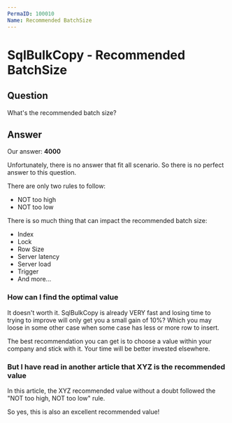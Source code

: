 ```yaml
---
PermaID: 100010
Name: Recommended BatchSize
---
```


# SqlBulkCopy - Recommended BatchSize

## Question
What's the recommended batch size?

## Answer
Our answer: **4000**

Unfortunately, there is no answer that fit all scenario. So there is no perfect answer to this question.

There are only two rules to follow:

- NOT too high
- NOT too low

There is so much thing that can impact the recommended batch size:

- Index
- Lock
- Row Size
- Server latency
- Server load
- Trigger
- And more...

### How can I find the optimal value
It doesn't worth it. SqlBulkCopy is already VERY fast and losing time to trying to improve will only get you a small gain of 10%? Which you may loose in some other case when some case has less or more row to insert.

The best recommendation you can get is to choose a value within your company and stick with it. Your time will be better invested elsewhere.

### But I have read in another article that XYZ is the recommended value
In this article, the XYZ recommended value without a doubt followed the "NOT too high, NOT too low" rule.

So yes, this is also an excellent recommended value!